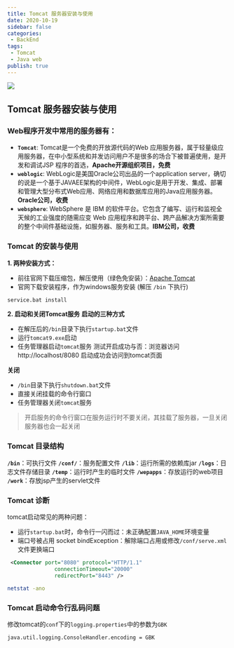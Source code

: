 ```yaml
---
title: Tomcat 服务器安装与使用
date: 2020-10-19
sidebar: false
categories:
 - BackEnd
tags:
 - Tomcat
 - Java web
publish: true
---
```

![](https://gitee.com/QiJieH/blog-image-bed/raw/master/20201018230936.png)
<!-- more -->
## Tomcat 服务器安装与使用

### Web程序开发中常用的服务器有：
- **`Tomcat`**:
Tomcat是一个免费的开放源代码的Web 应用服务器，属于轻量级应用服务器，在中小型系统和并发访问用户不是很多的场合下被普遍使用，是开发和调试JSP 程序的首选，**Apache开源组织项目，免费**
- **`weblogic`**:
WebLogic是美国Oracle公司出品的一个application server，确切的说是一个基于JAVAEE架构的中间件，WebLogic是用于开发、集成、部署和管理大型分布式Web应用、网络应用和数据库应用的Java应用服务器。**Oracle公司，收费**
- **`websphere`**:
WebSphere 是 IBM 的软件平台。它包含了编写、运行和监视全天候的工业强度的随需应变 Web 应用程序和跨平台、跨产品解决方案所需要的整个中间件基础设施，如服务器、服务和工具。**IBM公司，收费**

### Tomcat 的安装与使用
**1. 两种安装方式：**
- 前往官网下载压缩包，解压使用（绿色免安装）：[Apache Tomcat](http://tomcat.apache.org/)
- 官网下载安装程序，作为windows服务安装 (解压 `/bin` 下执行)
```bash
service.bat install
```

**2. 启动和关闭Tomcat服务**
**启动的三种方式**
- 在解压后的`/bin`目录下执行`startup.bat`文件
- 运行`tomcat9.exe`启动
- 任务管理器启动`tomcat`服务
测试开启成功与否：浏览器访问 http://localhost/8080 启动成功会访问到tomcat页面

**关闭**
- `/bin`目录下执行`shutdown.bat`文件
- 直接关闭挂载的命令行窗口
- 任务管理器关闭`tomcat`服务

> 开启服务的命令行窗口在服务运行时不要关闭，其挂载了服务器，一旦关闭服务器也会一起关闭


### Tomcat 目录结构
**`/bin`**：可执行文件
**`/conf/`**：服务配置文件
**`/lib`**：运行所需的依赖库jar
**`/logs`**：日志文件存储目录
**`/temp`**：运行时产生的临时文件
**`/wepapps`**：存放运行的web项目
**`/work`**：存放jsp产生的servlet文件

### Tomcat 诊断
tomcat启动常见的两种问题：
- 运行`startup.bat`时，命令行一闪而过：未正确配置`JAVA_HOME`环境变量
- 端口号被占用 socket bindException：解除端口占用或修改`/conf/serve.xml`文件更换端口
```XML
 <Connector port="8080" protocol="HTTP/1.1"
               connectionTimeout="20000"
               redirectPort="8443" />
```
```bash
netstat -ano
```


### Tomcat 启动命令行乱码问题
修改tomcat的`conf`下的`logging.properties`中的参数为`GBK`
```
java.util.logging.ConsoleHandler.encoding = GBK
```